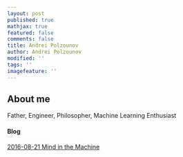 ```yaml
---
layout: post
published: true
mathjax: true
featured: false
comments: false
title: Andrei Polzounov
author: Andrei Polzounov
modified: ''
tags: ''
imagefeature: ''
---
```


## About me
Father, Engineer, Philosopher, Machine Learning Enthusiast


#### Blog

[2016-08-21 Mind in the Machine](2016-08-21-mind-in-the-machine/index.html)